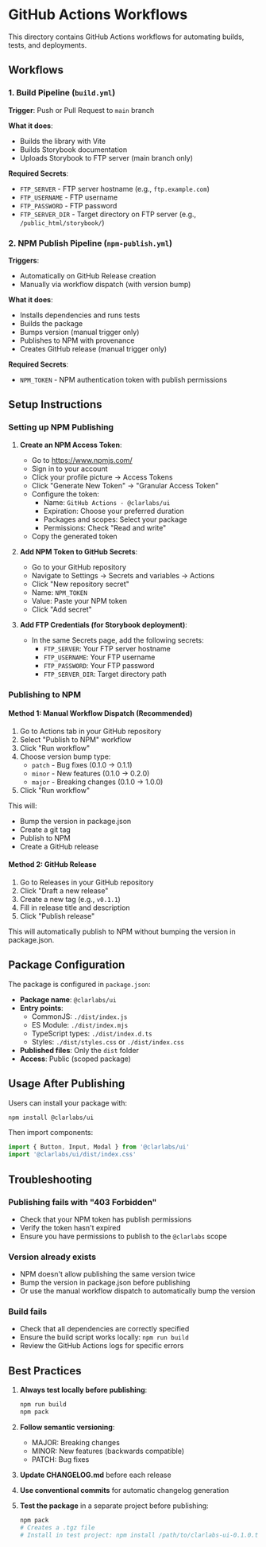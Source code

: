# GitHub Actions Workflows

This directory contains GitHub Actions workflows for automating builds, tests, and deployments.

## Workflows

### 1. Build Pipeline (`build.yml`)

**Trigger**: Push or Pull Request to `main` branch

**What it does**:
- Builds the library with Vite
- Builds Storybook documentation
- Uploads Storybook to FTP server (main branch only)

**Required Secrets**:
- `FTP_SERVER` - FTP server hostname (e.g., `ftp.example.com`)
- `FTP_USERNAME` - FTP username
- `FTP_PASSWORD` - FTP password
- `FTP_SERVER_DIR` - Target directory on FTP server (e.g., `/public_html/storybook/`)

### 2. NPM Publish Pipeline (`npm-publish.yml`)

**Triggers**:
- Automatically on GitHub Release creation
- Manually via workflow dispatch (with version bump)

**What it does**:
- Installs dependencies and runs tests
- Builds the package
- Bumps version (manual trigger only)
- Publishes to NPM with provenance
- Creates GitHub release (manual trigger only)

**Required Secrets**:
- `NPM_TOKEN` - NPM authentication token with publish permissions

## Setup Instructions

### Setting up NPM Publishing

1. **Create an NPM Access Token**:
   - Go to https://www.npmjs.com/
   - Sign in to your account
   - Click your profile picture → Access Tokens
   - Click "Generate New Token" → "Granular Access Token"
   - Configure the token:
     - Name: `GitHub Actions - @clarlabs/ui`
     - Expiration: Choose your preferred duration
     - Packages and scopes: Select your package
     - Permissions: Check "Read and write"
   - Copy the generated token

2. **Add NPM Token to GitHub Secrets**:
   - Go to your GitHub repository
   - Navigate to Settings → Secrets and variables → Actions
   - Click "New repository secret"
   - Name: `NPM_TOKEN`
   - Value: Paste your NPM token
   - Click "Add secret"

3. **Add FTP Credentials (for Storybook deployment)**:
   - In the same Secrets page, add the following secrets:
     - `FTP_SERVER`: Your FTP server hostname
     - `FTP_USERNAME`: Your FTP username
     - `FTP_PASSWORD`: Your FTP password
     - `FTP_SERVER_DIR`: Target directory path

### Publishing to NPM

#### Method 1: Manual Workflow Dispatch (Recommended)

1. Go to Actions tab in your GitHub repository
2. Select "Publish to NPM" workflow
3. Click "Run workflow"
4. Choose version bump type:
   - `patch` - Bug fixes (0.1.0 → 0.1.1)
   - `minor` - New features (0.1.0 → 0.2.0)
   - `major` - Breaking changes (0.1.0 → 1.0.0)
5. Click "Run workflow"

This will:
- Bump the version in package.json
- Create a git tag
- Publish to NPM
- Create a GitHub release

#### Method 2: GitHub Release

1. Go to Releases in your GitHub repository
2. Click "Draft a new release"
3. Create a new tag (e.g., `v0.1.1`)
4. Fill in release title and description
5. Click "Publish release"

This will automatically publish to NPM without bumping the version in package.json.

## Package Configuration

The package is configured in `package.json`:

- **Package name**: `@clarlabs/ui`
- **Entry points**:
  - CommonJS: `./dist/index.js`
  - ES Module: `./dist/index.mjs`
  - TypeScript types: `./dist/index.d.ts`
  - Styles: `./dist/styles.css` or `./dist/index.css`
- **Published files**: Only the `dist` folder
- **Access**: Public (scoped package)

## Usage After Publishing

Users can install your package with:

```bash
npm install @clarlabs/ui
```

Then import components:

```typescript
import { Button, Input, Modal } from '@clarlabs/ui'
import '@clarlabs/ui/dist/index.css'
```

## Troubleshooting

### Publishing fails with "403 Forbidden"

- Check that your NPM token has publish permissions
- Verify the token hasn't expired
- Ensure you have permissions to publish to the `@clarlabs` scope

### Version already exists

- NPM doesn't allow publishing the same version twice
- Bump the version in package.json before publishing
- Or use the manual workflow dispatch to automatically bump the version

### Build fails

- Check that all dependencies are correctly specified
- Ensure the build script works locally: `npm run build`
- Review the GitHub Actions logs for specific errors

## Best Practices

1. **Always test locally before publishing**:
   ```bash
   npm run build
   npm pack
   ```

2. **Follow semantic versioning**:
   - MAJOR: Breaking changes
   - MINOR: New features (backwards compatible)
   - PATCH: Bug fixes

3. **Update CHANGELOG.md** before each release

4. **Use conventional commits** for automatic changelog generation

5. **Test the package** in a separate project before publishing:
   ```bash
   npm pack
   # Creates a .tgz file
   # Install in test project: npm install /path/to/clarlabs-ui-0.1.0.tgz
   ```
